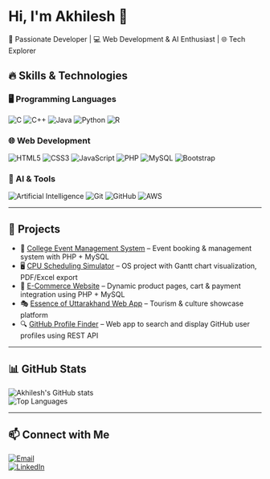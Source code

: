 # Hi, I'm Akhilesh 👋  
🚀 Passionate Developer | 💻 Web Development & AI Enthusiast | 🌐 Tech Explorer  

## 🔥 Skills & Technologies

### 🖥 Programming Languages
![C](https://img.shields.io/badge/C-00599C?style=for-the-badge&logo=c&logoColor=white)
![C++](https://img.shields.io/badge/C++-00599C?style=for-the-badge&logo=c%2B%2B&logoColor=white)
![Java](https://img.shields.io/badge/Java-007396?style=for-the-badge&logo=java&logoColor=white)
![Python](https://img.shields.io/badge/Python-3776AB?style=for-the-badge&logo=python&logoColor=white)
![R](https://img.shields.io/badge/R-276DC3?style=for-the-badge&logo=r&logoColor=white)

### 🌐 Web Development
![HTML5](https://img.shields.io/badge/HTML5-E34F26?style=for-the-badge&logo=html5&logoColor=white)
![CSS3](https://img.shields.io/badge/CSS3-1572B6?style=for-the-badge&logo=css3&logoColor=white)
![JavaScript](https://img.shields.io/badge/JavaScript-F7DF1E?style=for-the-badge&logo=javascript&logoColor=black)
![PHP](https://img.shields.io/badge/PHP-777BB4?style=for-the-badge&logo=php&logoColor=white)
![MySQL](https://img.shields.io/badge/MySQL-4479A1?style=for-the-badge&logo=mysql&logoColor=white)
![Bootstrap](https://img.shields.io/badge/Bootstrap-563D7C?style=for-the-badge&logo=bootstrap&logoColor=white)

### 🤖 AI & Tools
![Artificial Intelligence](https://img.shields.io/badge/AI-FF6F00?style=for-the-badge&logo=artificial-intelligence&logoColor=white)
![Git](https://img.shields.io/badge/Git-F05032?style=for-the-badge&logo=git&logoColor=white)
![GitHub](https://img.shields.io/badge/GitHub-181717?style=for-the-badge&logo=github&logoColor=white)
![AWS](https://img.shields.io/badge/AWS-232F3E?style=for-the-badge&logo=amazonaws&logoColor=white)

---

## 📂 Projects
- 🎉 [College Event Management System](#) – Event booking & management system with PHP + MySQL  
- 🖥 [CPU Scheduling Simulator](#) – OS project with Gantt chart visualization, PDF/Excel export  
- 🛒 [E-Commerce Website](#) – Dynamic product pages, cart & payment integration using PHP + MySQL  
- 🎭 [Essence of Uttarakhand Web App](#) – Tourism & culture showcase platform  
- 🔍 [GitHub Profile Finder](#) – Web app to search and display GitHub user profiles using REST API  

---

## 📊 GitHub Stats
![Akhilesh's GitHub stats](https://github-readme-stats.vercel.app/api?username=Akhileshchaubey51&show_icons=true&theme=tokyonight)  
![Top Languages](https://github-readme-stats.vercel.app/api/top-langs/?username=Akhileshchaubey51&layout=compact&theme=tokyonight)

---

## 📫 Connect with Me
[![Email](https://img.shields.io/badge/Email-chaubeyakhilesh51%40gmail.com-red?style=for-the-badge&logo=gmail&logoColor=white)](mailto:chaubeyakhilesh51@gmail.com)  
[![LinkedIn](https://img.shields.io/badge/LinkedIn-Akhilesh%20Chaubey-0A66C2?style=for-the-badge&logo=linkedin&logoColor=white)](https://www.linkedin.com/in/akhilesh-chaubey-799277243/)  
